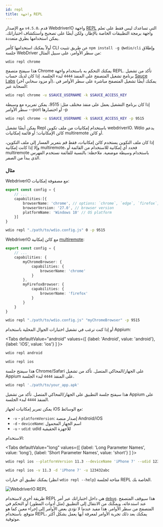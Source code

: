 ```yaml
---
id: repl
title: واجهة REPL
---
```


مع الإصدار `v4.5.0`، قدم WebdriverIO واجهة [REPL](https://en.wikipedia.org/wiki/Read%E2%80%93eval%E2%80%93print_loop) التي تساعدك ليس فقط على تعلم واجهة برمجة التطبيقات الخاصة بالإطار، ولكن أيضًا على تصحيح واستكشاف اختباراتك. يمكن استخدامها بطرق متعددة.

أولاً يمكنك استخدامها كأمر CLI عن طريق تثبيت `npm install -g @wdio/cli` وإطلاق جلسة WebDriver من سطر الأوامر، على سبيل المثال:

```sh
wdio repl chrome
```

هذا سيفتح متصفح Chrome يمكنك التحكم به باستخدام واجهة REPL. تأكد من تشغيل برنامج تشغيل المتصفح على المنفذ `4444` لبدء الجلسة. إذا كان لديك حساب [Sauce Labs](https://saucelabs.com) (أو مزود سحابي آخر)، يمكنك أيضًا تشغيل المتصفح مباشرة على سطر الأوامر في السحابة عبر:

```sh
wdio repl chrome -u $SAUCE_USERNAME -k $SAUCE_ACCESS_KEY
```

إذا كان برنامج التشغيل يعمل على منفذ مختلف مثل: 9515، يمكن تمريره مع وسيطة سطر الأوامر --port أو اختصارها -p

```sh
wdio repl chrome -u $SAUCE_USERNAME -k $SAUCE_ACCESS_KEY -p 9515
```

يمكن أيضًا تشغيل Repl باستخدام إمكانيات من ملف تكوين webdriverIO. Wdio يدعم كائن الإمكانيات؛ أو قائمة إمكانيات multiremote أو كائن.

إذا كان ملف التكوين يستخدم كائن إمكانيات، فقط قم بتمرير المسار إلى ملف التكوين، وإلا إذا كانت إمكانية multiremote، فحدد أي إمكانية للاستخدام من القائمة أو multiremote باستخدام وسيطة موضعية. ملاحظة: بالنسبة للقائمة نستخدم الفهرس الذي يبدأ من الصفر.

### مثال

WebdriverIO مع مصفوفة إمكانيات:

```ts title="wdio.conf.ts example"
export const config = {
    // ...
    capabilities:[{
        browserName: 'chrome', // options: `chrome`, `edge`, `firefox`, `safari`, `chromium`
        browserVersion: '27.0', // browser version
        platformName: 'Windows 10' // OS platform
    }]
}
```

```sh
wdio repl "./path/to/wdio.config.js" 0 -p 9515
```

WebdriverIO مع كائن إمكانية [multiremote](https://webdriver.io/docs/multiremote/):

```ts title="wdio.conf.ts example"
export const config = {
    // ...
    capabilities: {
        myChromeBrowser: {
            capabilities: {
                browserName: 'chrome'
            }
        },
        myFirefoxBrowser: {
            capabilities: {
                browserName: 'firefox'
            }
        }
    }
}
```

```sh
wdio repl "./path/to/wdio.config.js" "myChromeBrowser" -p 9515
```

أو إذا كنت ترغب في تشغيل اختبارات الجوال المحلية باستخدام Appium:

<Tabs
  defaultValue="android"
  values={[
    {label: 'Android', value: 'android'},
    {label: 'iOS', value: 'ios'}
  ]
}>
<TabItem value="android">

```sh
wdio repl android
```

</TabItem>
<TabItem value="ios">

```sh
wdio repl ios
```

</TabItem>
</Tabs>

هذا سيفتح جلسة Chrome/Safari على الجهاز/المحاكي المتصل. تأكد من تشغيل Appium على المنفذ `4444` لبدء الجلسة.

```sh
wdio repl './path/to/your_app.apk'
```

هذا سيفتح جلسة التطبيق على الجهاز/المحاكي المتصل. تأكد من تشغيل Appium على المنفذ `4444` لبدء الجلسة.

يمكن تمرير إمكانيات لجهاز iOS مع الوسائط:

* `-v`      - `platformVersion`: إصدار منصة Android/iOS
* `-d`      - `deviceName`: اسم الجهاز المحمول
* `-u`      - `udid`: udid للأجهزة الحقيقية

الاستخدام:

<Tabs
  defaultValue="long"
  values={[
    {label: 'Long Parameter Names', value: 'long'},
    {label: 'Short Parameter Names', value: 'short'}
  ]
}>
<TabItem value="long">

```sh
wdio repl ios --platformVersion 11.3 --deviceName 'iPhone 7' --udid 123432abc
```

</TabItem>
<TabItem value="short">

```sh
wdio repl ios -v 11.3 -d 'iPhone 7' -u 123432abc
```

</TabItem>
</Tabs>

يمكنك تطبيق أي خيارات (انظر `wdio repl --help`) متاحة لجلسة REPL الخاصة بك.

![WebdriverIO REPL](https://webdriver.io/img/repl.gif)

طريقة أخرى لاستخدام REPL هي داخل اختباراتك عبر أمر [`debug`](/docs/api/browser/debug). هذا سيوقف المتصفح عند استدعائه، ويمكّنك من الانتقال إلى التطبيق (مثل أدوات المطور) أو التحكم في المتصفح من سطر الأوامر. هذا مفيد عندما لا تؤدي بعض الأوامر إلى إجراء معين كما هو متوقع. باستخدام REPL، يمكنك بعد ذلك تجربة الأوامر لمعرفة أيها يعمل بشكل أكثر موثوقية.